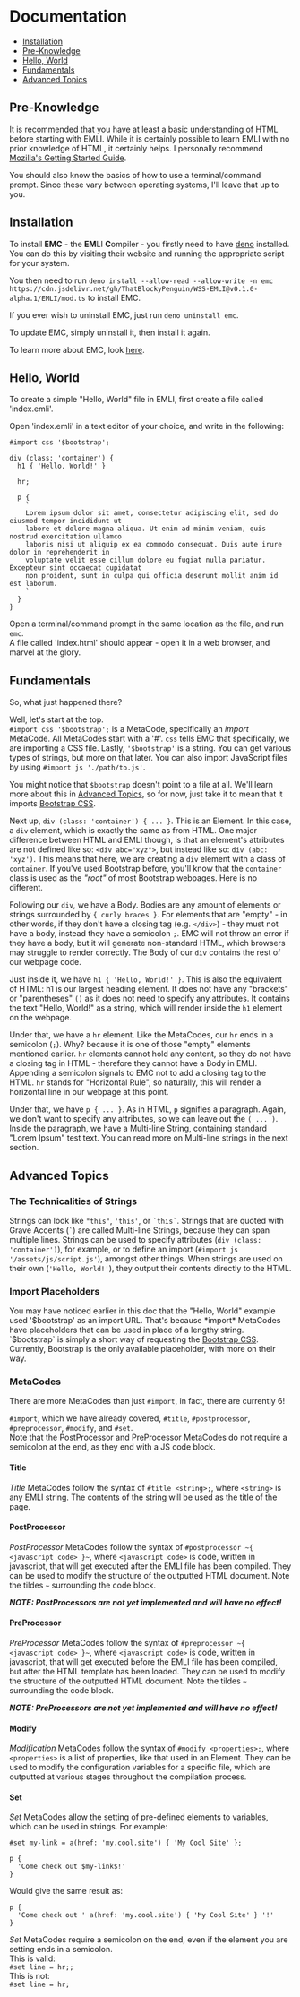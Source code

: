 Documentation
=============

- [Installation](#installation)
- [Pre-Knowledge](#pre-knowledge)
- [Hello, World](#hello-world)
- [Fundamentals](#fundamentals)
- [Advanced Topics](#advanced-topics)

## Pre-Knowledge
It is recommended that you have at least a basic understanding of HTML before starting with EMLI. While it is certainly possible to learn EMLI with no prior knowledge of HTML, it certainly helps. I personally recommend [Mozilla's Getting Started Guide](https://developer.mozilla.org/en-US/docs/Learn/HTML/Introduction_to_HTML/Getting_started).

You should also know the basics of how to use a terminal/command prompt. Since these vary between operating systems, I'll leave that up to you.

## Installation
To install **EMC** - the **EM**LI **C**ompiler - you firstly need to have [deno](https://deno.land) installed. You can do this by visiting their website and running the appropriate script for your system.

You then need to run `deno install --allow-read --allow-write -n emc https://cdn.jsdelivr.net/gh/ThatBlockyPenguin/WSS-EMLI@v0.1.0-alpha.1/EMLI/mod.ts` to install EMC.

If you ever wish to uninstall EMC, just run `deno uninstall emc`.

To update EMC, simply uninstall it, then install it again.

To learn more about EMC, look [here](/doc/emc).

## Hello, World
To create a simple "Hello, World" file in EMLI, first create a file called 'index.emli'.

Open 'index.emli' in a text editor of your choice, and write in the following:
```
#import css '$bootstrap';

div (class: 'container') {
  h1 { 'Hello, World!' }

  hr;

  p {
    `
    Lorem ipsum dolor sit amet, consectetur adipiscing elit, sed do eiusmod tempor incididunt ut
    labore et dolore magna aliqua. Ut enim ad minim veniam, quis nostrud exercitation ullamco
    laboris nisi ut aliquip ex ea commodo consequat. Duis aute irure dolor in reprehenderit in
    voluptate velit esse cillum dolore eu fugiat nulla pariatur. Excepteur sint occaecat cupidatat
    non proident, sunt in culpa qui officia deserunt mollit anim id est laborum.
    `
  }
}
```

Open a terminal/command prompt in the same location as the file, and run `emc`.
<br>
A file called 'index.html' should appear - open it in a web browser, and marvel at the glory.

## Fundamentals
So, what just happened there?

Well, let's start at the top.
<br>
`#import css '$bootstrap';` is a MetaCode, specifically an *import* MetaCode. All MetaCodes start with a '#'. `css` tells EMC that specifically, we are importing a CSS file. Lastly, `'$bootstrap'` is a string. You can get various types of strings, but more on that later. You can also import JavaScript files by using `#import js './path/to.js'`.

You might notice that `$bootstrap` doesn't point to a file at all. We'll learn more about this in [Advanced Topics](advanced-topics), so for now, just take it to mean that it imports [Bootstrap CSS](https://getbootstrap.com/).

Next up, `div (class: 'container') { ... }`. This is an Element. In this case, a `div` element, which is exactly the same as from HTML. One major difference between HTML and EMLI though, is that an element's attributes are not defined like so: `<div abc="xyz">`, but instead like so: `div (abc: 'xyz')`. This means that here, we are creating a `div` element with a class of `container`. If you've used Bootstrap before, you'll know that the `container` class is used as the *"root"* of most Bootstrap webpages. Here is no different.

Following our `div`, we have a Body. Bodies are any amount of elements or strings surrounded by `{ curly braces }`. For elements that are "empty" - in other words, if they don't have a closing tag (e.g. `</div>`) - they must not have a body, instead they have a semicolon `;`. EMC will not throw an error if they have a body, but it will generate non-standard HTML, which browsers may struggle to render correctly. The Body of our `div` contains the rest of our webpage code.

Just inside it, we have `h1 { 'Hello, World!' }`. This is also the equivalent of HTML: h1 is our largest heading element. It does not have any "brackets" or "parentheses" `()` as it does not need to specify any attributes. It contains the text "Hello, World!" as a string, which will render inside the `h1` element on the webpage.

Under that, we have a `hr` element. Like the MetaCodes, our `hr` ends in a semicolon (`;`). Why? because it is one of those "empty" elements mentioned earlier. `hr` elements cannot hold any content, so they do not have a closing tag in HTML - therefore they cannot have a Body in EMLI. Appending a semicolon signals to EMC not to add a closing tag to the HTML. `hr` stands for "Horizontal Rule", so naturally, this will render a horizontal line in our webpage at this point.

Under that, we have `p { ... }`. As in HTML, `p` signifies a paragraph. Again, we don't want to specify any attributes, so we can leave out the `( ... )`. Inside the paragraph, we have a Multi-line String, containing standard "Lorem Ipsum" test text. You can read more on Multi-line strings in the next section.

## Advanced Topics
### The Technicalities of Strings
Strings can look like `"this"`, `'this'`, or ``` `this` ```. Strings that are quoted with Grave Accents (``` ` ```) are called Multi-line Strings, because they can span multiple lines. Strings can be used to specify attributes (`div (class: 'container')`), for example, or to define an import (`#import js '/assets/js/script.js'`), amongst other things. When strings are used on their own (`'Hello, World!'`), they output their contents directly to the HTML.

### Import Placeholders
You may have noticed earlier in this doc that the "Hello, World" example used '$bootstrap' as an import URL. That's because *import* MetaCodes have placeholders that can be used in place of a lengthy string. `$bootstrap` is simply a short way of requesting the [Bootstrap CSS](https://getbootstrap.com/). Currently, Bootstrap is the only available placeholder, with more on their way.

### MetaCodes
There are more MetaCodes than just `#import`, in fact, there are currently 6!

`#import`, which we have already covered, `#title`, `#postprocessor`, `#preprocessor`, `#modify`, and `#set`.
<br>
Note that the PostProcessor and PreProcessor MetaCodes do not require a semicolon at the end, as they end with a JS code block.

#### Title
*Title* MetaCodes follow the syntax of `#title <string>;`, where `<string>` is any EMLI string. The contents of the string will be used as the title of the page.

#### PostProcessor
*PostProcessor* MetaCodes follow the syntax of `#postprocessor ~{ <javascript code> }~`, where `<javascript code>` is code, written in javascript, that will get executed after the EMLI file has been compiled. They can be used to modify the structure of the outputted HTML document. Note the tildes `~` surrounding the code block.

***NOTE: PostProcessors are not yet implemented and will have no effect!***

#### PreProcessor
*PreProcessor* MetaCodes follow the syntax of `#preprocessor ~{ <javascript code> }~`, where `<javascript code>` is code, written in javascript, that will get executed before the EMLI file has been compiled, but after the HTML template has been loaded. They can be used to modify the structure of the outputted HTML document. Note the tildes `~` surrounding the code block.

***NOTE: PreProcessors are not yet implemented and will have no effect!***

#### Modify
*Modification* MetaCodes follow the syntax of `#modify <properties>;`, where `<properties>` is a list of properties, like that used in an Element. They can be used to modify the configuration variables for a specific file, which are outputted at various stages throughout the compilation process.

#### Set
*Set* MetaCodes allow the setting of pre-defined elements to variables, which can be used in strings. For example:
```
#set my-link = a(href: 'my.cool.site') { 'My Cool Site' };

p {
  'Come check out $my-link$!'
}
```

Would give the same result as:

```
p {
  'Come check out ' a(href: 'my.cool.site') { 'My Cool Site' } '!'
}
```

*Set* MetaCodes require a semicolon on the end, even if the element you are setting ends in a semicolon.
<br>
This is valid:
<br>
`#set line = hr;;`
<br>
This is not:
<br>
`#set line = hr;`
